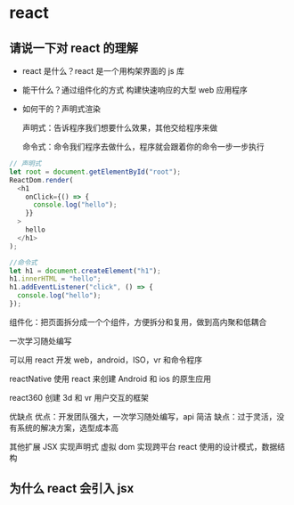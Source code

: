 # react

## 请说一下对 react 的理解

- react 是什么？react 是一个用构架界面的 js 库
- 能干什么？通过组件化的方式 构建快速响应的大型 web 应用程序

- 如何干的？声明式渲染

  声明式：告诉程序我们想要什么效果，其他交给程序来做

  命令式：命令我们程序去做什么，程序就会跟着你的命令一步一步执行

```js
// 声明式
let root = document.getElementById("root");
ReactDom.render(
  <h1
    onClick={() => {
      console.log("hello");
    }}
  >
    hello
  </h1>
);

//命令式
let h1 = document.createElement("h1");
h1.innerHTML = "hello";
h1.addEventListener("click", () => {
  console.log("hello");
});
```

组件化：把页面拆分成一个个组件，方便拆分和复用，做到高内聚和低耦合

一次学习随处编写

可以用 react 开发 web，android，ISO，vr 和命令程序

reactNative 使用 react 来创建 Android 和 ios 的原生应用

react360 创建 3d 和 vr 用户交互的框架

优缺点
优点：开发团队强大，一次学习随处编写，api 简洁
缺点：过于灵活，没有系统的解决方案，选型成本高

其他扩展
JSX 实现声明式
虚拟 dom 实现跨平台
react 使用的设计模式，数据结构

## 为什么 react 会引入 jsx
